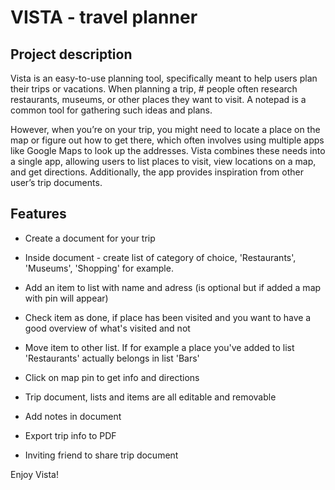 # VISTA - travel planner

## Project description

Vista is an easy-to-use planning tool, specifically meant to help users plan their trips or vacations. When planning a trip, # people often research restaurants, museums, or other places they want to visit. A notepad is a common tool for gathering such ideas and plans.

However, when you’re on your trip, you might need to locate a place on the map or figure out how to get there, which often involves using multiple apps like Google Maps to look up the addresses. Vista combines these needs into a single app, allowing users to list places to visit, view locations on a map, and get directions. Additionally, the app provides inspiration from other user’s trip documents.

## Features

- Create a document for your trip

- Inside document - create list of category of choice, 'Restaurants', 'Museums', 'Shopping' for example.

- Add an item to list with name and adress (is optional but if added a map with pin will appear)

- Check item as done, if place has been visited and you want to have a good overview of what's visited and not

- Move item to other list. If for example a place you've added to list 'Restaurants' actually belongs in list 'Bars'

- Click on map pin to get info and directions

- Trip document, lists and items are all editable and removable

- Add notes in document

- Export trip info to PDF

- Inviting friend to share trip document

Enjoy Vista!
